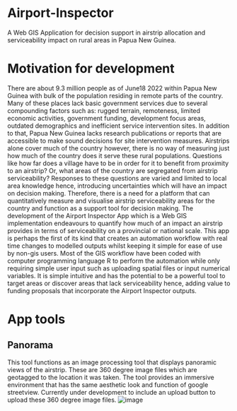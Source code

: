 # Airport-Inspector
A Web GIS Application for decision support in airstrip allocation and serviceability impact on rural areas in Papua New Guinea.
# Motivation for development
There are about 9.3 million people as of June18 2022 within Papua New Guinea with bulk of the population residing in remote parts of the country. Many of these places lack basic government services due to several compounding factors such as: rugged terrain, remoteness, limited economic activities, government funding, development focus areas, outdated demographics and inefficient service intervention sites. In addition to that, Papua New Guinea lacks research publications or reports that are accessible to make sound decisions for site intervention measures. Airstrips alone cover much of the country however, there is no way of measuring just how much of the country does it serve these rural populations. Questions like how far does a village have to be in order for it to benefit from proximity to an airstrip? Or, what areas of the country are segregated from airstrip serviceability? Responses to these questions are varied and limited to local area knowledge hence, introducing uncertainties which will have an impact on decision making.
Therefore, there is a need for a platform that can quantitatively measure and visualise airstrip serviceability areas for the country and function as a support tool for decision making.  The development of the Airport Inspector App which is a Web GIS implementation endeavours to quantify how much of an impact an airstrip provides in terms of serviceability on a provincial or national scale. This app is perhaps the first of its kind that creates an automation workflow with real time changes to modelled outputs whilst keeping it simple for ease of use by non-gis users. Most of the GIS workflow have been coded with computer programming language R to perform the automation while only requiring simple user input such as uploading spatial files or input numerical variables. It is simple intuitive and has the potential to be a powerful tool to target areas or discover areas that lack serviceability hence, adding value to funding proposals that incorporate the Airport Inspector outputs.
# App tools
## Panorama
This tool functions as an image processing tool that displays panoramic views of the airstrip. These are 360 degree image files which are geotagged to the location it was taken. The tool provides an immersive environment that has the same aesthetic look and function of google streetview. Currently under development to include an upload button to upload these 360 degree image files.
![image](https://user-images.githubusercontent.com/73019564/174815461-7aceb0e2-b0bb-4f85-9c65-92699a829793.png)

